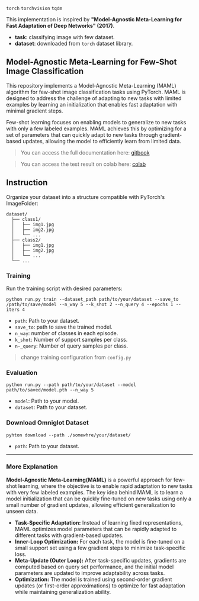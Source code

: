 `torch` `torchvision` `tqdm`

This implementation is inspired by **"Model-Agnostic Meta-Learning for Fast Adaptation of Deep Networks" (2017)**.
* **task**: classifying image with few dataset.
* **dataset**: downloaded from `torch` dataset library.

## Model-Agnostic Meta-Learning for Few-Shot Image Classification
This repository implements a Model-Agnostic Meta-Learning (MAML) algorithm for few-shot image classification tasks using PyTorch. MAML is designed to address the challenge of adapting to new tasks with limited examples by learning an initialization that enables fast adaptation with minimal gradient steps.

Few-shot learning focuses on enabling models to generalize to new tasks with only a few labeled examples. MAML achieves this by optimizing for a set of parameters that can quickly adapt to new tasks through gradient-based updates, allowing the model to efficiently learn from limited data.

> You can access the full documentation here: [gitbook](https://lif31up.gitbook.io/lif31up/meta-learning/model-agnostic-meta-learning-for-fast-adaption-of-deep-networks)

> You can access the test result on colab here: [colab](https://colab.research.google.com/drive/1ZmtP8rMZsSN_yA6tz3IKQU0ECXeAI018#scrollTo=iMjrWpR0FxHn)

## Instruction
Organize your dataset into a structure compatible with PyTorch's ImageFolder:
```
dataset/
  ├── class1/
  │   ├── img1.jpg
  │   ├── img2.jpg
  │   └── ...
  ├── class2/
  │   ├── img1.jpg
  │   ├── img2.jpg
  │   └── ...
  └── ...
 ```

### Training
Run the training script with desired parameters:
```
python run.py train --dataset_path path/to/your/dataset --save_to /path/to/save/model --n_way 5 --k_shot 2 --n_query 4 --epochs 1 --iters 4
```
* `path`: Path to your dataset.
* `save_to`: path to save the trained model.
* `n_way`: number of classes in each episode.
* `k_shot`: Number of support samples per class.
* `n-_query`: Number of query samples per class.

> change training configuration from `config.py`


### Evaluation
```
python run.py --path path/to/your/dataset --model path/to/saved/model.pth --n_way 5
```
* `model`: Path to your model.
* `dataset`: Path to your dataset.

### Download Omniglot Dataset
```
pyhton download --path ./somewhre/your/dataset/
```
* `path`: Path to your dataset.

---
### More Explanation
**Model-Agnostic Meta-Learning(MAML)** is a powerful approach for few-shot learning, where the objective is to enable rapid adaptation to new tasks with very few labeled examples. The key idea behind MAML is to learn a model initialization that can be quickly fine-tuned on new tasks using only a small number of gradient updates, allowing efficient generalization to unseen data.

* **Task-Specific Adaptation:** Instead of learning fixed representations, MAML optimizes model parameters that can be rapidly adapted to different tasks with gradient-based updates.
* **Inner-Loop Optimization:** For each task, the model is fine-tuned on a small support set using a few gradient steps to minimize task-specific loss.
* **Meta-Update (Outer Loop):** After task-specific updates, gradients are computed based on query set performance, and the initial model parameters are updated to improve adaptability across tasks.
* **Optimization:** The model is trained using second-order gradient updates (or first-order approximations) to optimize for fast adaptation while maintaining generalization ability.

